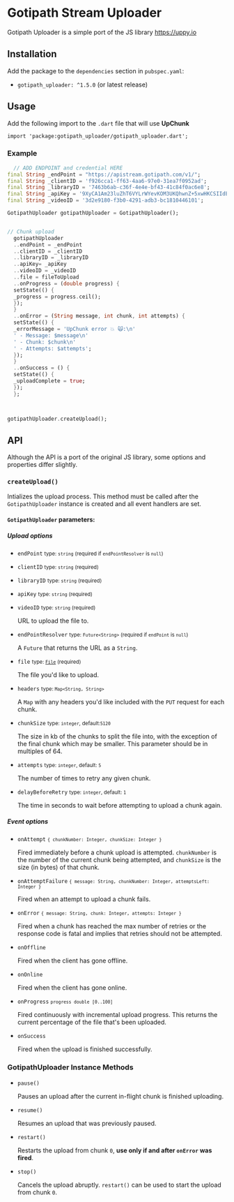 # Gotipath Stream Uploader

Gotipath Uploader is a simple port of the JS library https://uppy.io

## Installation

Add the package to the `dependencies` section in `pubspec.yaml`:
- `gotipath_uploader: ^1.5.0` (or latest release)

## Usage

Add the following import to the `.dart` file that will use **UpChunk**

`import 'package:gotipath_uploader/gotipath_uploader.dart';`

### Example

```dart
  // ADD ENDPOINT and credential HERE
final String _endPoint = "https://apistream.gotipath.com/v1/";
final String _clientID = 'f926cca1-ff63-4aa6-97e0-31ea7f0952ad';
final String _libraryID = '7463b6ab-c36f-4e4e-bf43-41c84f0ac6e8';
final String _apiKey = '9XyCA1Am23luZhT6VYLrWYevKOM3UKQhwnZ+5xwHKCSIIdEHRJVVzY+5854XMd5U/OxN3g';
final String _videoID = '3d2e9180-f3b0-4291-adb3-bc1810446101';

GotipathUploader gotipathUploader = GotipathUploader();


// Chunk upload
  gotipathUploader
  ..endPoint = _endPoint
  ..clientID = _clientID
  ..libraryID = _libraryID
  ..apiKey= _apiKey
  ..videoID = _videoID
  ..file = fileToUpload
  ..onProgress = (double progress) {
  setState(() {
  _progress = progress.ceil();
  });
  }
  ..onError = (String message, int chunk, int attempts) {
  setState(() {
  _errorMessage = 'UpChunk error 💥 🙀:\n'
  ' - Message: $message\n'
  ' - Chunk: $chunk\n'
  ' - Attempts: $attempts';
  });
  }
  ..onSuccess = () {
  setState(() {
  _uploadComplete = true;
  });
  };



gotipathUploader.createUpload();
```

## API

Although the API is a port of the original JS library, some options and properties differ slightly.

### `createUpload()`

Intializes the upload process. This method must be called after the `GotipathUploader` instance is created and all event handlers are set.

#### `GotipathUploader` parameters:

##### Upload options

- `endPoint` <small>type: `string` (required if `endPointResolver` is `null`)</small>
- `clientID` <small>type: `string` (required)</small>
- `libraryID` <small>type: `string` (required)</small>
- `apiKey` <small>type: `string` (required)</small>
- `videoID` <small>type: `string` (required)</small>


  URL to upload the file to.

- `endPointResolver` <small>type: `Future<String>` (required if `endPoint` is `null`)</small>

  A `Future` that returns the URL as a `String`.

- `file` <small>type: [`File`](https://api.dart.dev/stable/2.10.3/dart-io/File-class.html) (required)</small>

  The file you'd like to upload.

- `headers` <small>type: `Map<String, String>`</small>

  A `Map` with any headers you'd like included with the `PUT` request for each chunk.

- `chunkSize` <small>type: `integer`, default:`5120`</small>

  The size in kb of the chunks to split the file into, with the exception of the final chunk which may be smaller. This parameter should be in multiples of 64.

- `attempts` <small>type: `integer`, default: `5`</small>

  The number of times to retry any given chunk.

- `delayBeforeRetry` <small>type: `integer`, default: `1`</small>

  The time in seconds to wait before attempting to upload a chunk again.

##### Event options

- `onAttempt` <small>`{ chunkNumber: Integer, chunkSize: Integer }`</small>

  Fired immediately before a chunk upload is attempted. `chunkNumber` is the number of the current chunk being attempted, and `chunkSize` is the size (in bytes) of that chunk.

- `onAttemptFailure` <small>`{ message: String, chunkNumber: Integer, attemptsLeft: Integer }`</small>

  Fired when an attempt to upload a chunk fails.

- `onError` <small>`{ message: String, chunk: Integer, attempts: Integer }`</small>

  Fired when a chunk has reached the max number of retries or the response code is fatal and implies that retries should not be attempted.

- `onOffline`

  Fired when the client has gone offline.

- `onOnline`

  Fired when the client has gone online.

- `onProgress` <small>`progress double [0..100]`</small>

  Fired continuously with incremental upload progress. This returns the current percentage of the file that's been uploaded.

- `onSuccess`

  Fired when the upload is finished successfully.

### GotipathUploader Instance Methods

- `pause()`

  Pauses an upload after the current in-flight chunk is finished uploading.

- `resume()`

  Resumes an upload that was previously paused.

- `restart()`

  Restarts the upload from chunk `0`, **use only if and after `onError` was fired**.

- `stop()`

  Cancels the upload abruptly. `restart()` can be used to start the upload from chunk `0`.

